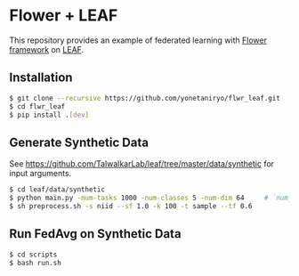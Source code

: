 # Flower + LEAF

This repository provides an example of federated learning with [Flower framework](https://github.com/adap/flower) on [LEAF](https://github.com/TalwalkarLab/leaf). 


## Installation

```bash
$ git clone --recursive https://github.com/yonetaniryo/flwr_leaf.git
$ cd flwr_leaf
$ pip install .[dev]
```

## Generate Synthetic Data
See https://github.com/TalwalkarLab/leaf/tree/master/data/synthetic for input arguments.

```bash
$ cd leaf/data/synthetic
$ python main.py -num-tasks 1000 -num-classes 5 -num-dim 64     # `num_tasks`: maximum number of clients
$ sh preprocess.sh -s niid --sf 1.0 -k 100 -t sample --tf 0.6
```


## Run FedAvg on Synthetic Data
```bash
$ cd scripts
$ bash run.sh
```